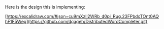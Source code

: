 Here is the design this is implementing:

[https://excalidraw.com/#json=cu9mXzll2WRb_d0pi_Rug,23FPbdcTOnt0AQhF1F5Weg](https://github.com/dgageh/DistributedWordCompleter.git)


